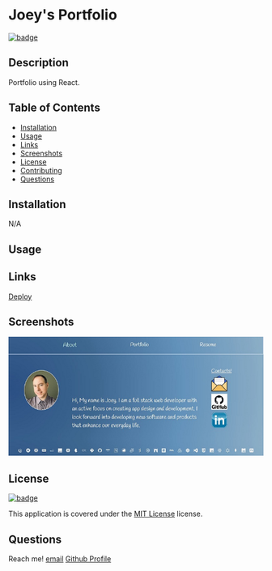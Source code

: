 # Joey's Portfolio

[![badge](https://img.shields.io/badge/license-MIT_License-purple)](https://choosealicense.com/licenses/mit)

## Description

Portfolio using React.

## Table of Contents

- [Installation](#installation)
- [Usage](#usage)
- [Links](#links)
- [Screenshots](#screenshots)
- [License](#license)
- [Contributing](#contributing)
- [Questions](#questions)

## Installation

N/A

## Usage



## Links

[Deploy](https://joeys-portfolio-77869.herokuapp.com/)

## Screenshots

![image 1](./src/assets/images/joeysport.jpg) 

## License

[![badge](https://img.shields.io/badge/license-MIT_License-purple)](https://choosealicense.com/licenses/mit)

This application is covered under the [MIT License](https://choosealicense.com/licenses/mit) license.


## Questions
Reach me! 
[email](mailto:joeyblue27@gmail.com) 
[Github Profile](https://github.com/joeyblue27)

